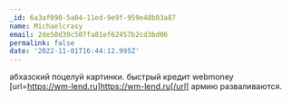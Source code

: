 ```yaml
---
_id: 6a3af090-5a04-11ed-9e9f-959e48b03a87
name: Michaelcrasy
email: 2de50d39c507fa81ef62457b2cd3bd06
permalink: false
date: '2022-11-01T16:44:12.995Z'
---
```

абхазский поцелуй картинки. быстрый кредит webmoney [url=https://wm-lend.ru]https://wm-lend.ru[/url] армию разваливаются.
